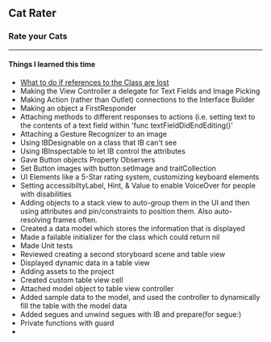 ## Cat Rater
### Rate your Cats
---
#### Things I learned this time
- [What to do if references to the Class are lost](https://stackoverflow.com/questions/17735182/could-not-find-any-information-for-class-named-viewcontroller/27578662#27578662)
- Making the View Controller a delegate for Text Fields and Image Picking
- Making Action (rather than Outlet) connections to the Interface Builder
- Making an object a FirstResponder
- Attaching methods to different responses to actions (i.e. setting text to the contents of a text field within 'func textFieldDidEndEditing()'
- Attaching a Gesture Recognizer to an image
- Using IBDesignable on a class that IB can't see
- Using IBInspectable to let IB control the attributes
- Gave Button objects Property Observers
- Set Button images with button.setImage and traitCollection
- UI Elements like a 5-Star rating system, customizing keyboard elements
- Setting accessibiltyLabel, Hint, & Value to enable VoiceOver for people with disabilities
- Adding objects to a stack view to auto-group them in the UI and then using attributes and pin/constraints to position them. Also auto-resolving frames often.
- Created a data model which stores the information that is displayed
- Made a failable initializer for the class which could return nil
- Made Unit tests
- Reviewed creating a second storyboard scene and table view
- Displayed dynamic data in a table view
- Adding assets to the project
- Created custom table view cell
- Attached model object to table view controller
- Added sample data to the model, and used the controller to dynamically fill the table with the model data
- Added segues and unwind segues with IB and prepare(for segue:)
- Private functions with guard
- 
